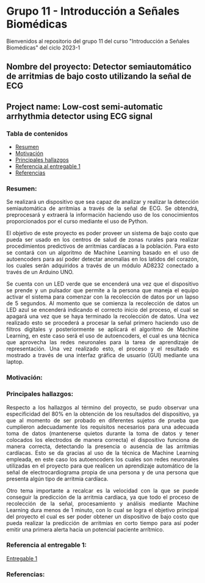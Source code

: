 # Grupo 11 - Introducción a Señales Biomédicas
Bienvenidos al repositorio del grupo 11 del curso "Introducción a Señales Biomédicas" del ciclo 2023-1

## Nombre del proyecto: Detector semiautomático de arritmias de bajo costo utilizando la señal de ECG
## Project name: Low-cost semi-automatic arrhythmia detector using ECG signal




### Tabla de contenidos
- [Resumen](https://github.com/jorgemedina2804/Grupo-11-Introduccion-a-Senhales-Biomedica/tree/main#resumen)
- [Motivación](https://github.com/jorgemedina2804/Grupo-11-Introduccion-a-Senhales-Biomedica/tree/main#motivaci%C3%B3n)
- [Principales hallazgos](https://github.com/jorgemedina2804/Grupo-11-Introduccion-a-Senhales-Biomedica/tree/main#principales-hallazgos)
- [Referencia al entregable 1](https://github.com/jorgemedina2804/Grupo-11-Introduccion-a-Senhales-Biomedica/blob/main/README.md#referencia-al-entregable-1)
- [Referencias](https://github.com/jorgemedina2804/Grupo-11-Introduccion-a-Senhales-Biomedica/blob/main/README.md#referencias)

### Resumen:
<p align="justify">
Se realizará un dispositivo que sea capaz de analizar y realizar la detección semiautomática de arritmias a través de la señal de ECG. Se obtendrá, preprocesará y extraerá la información haciendo uso de los conocimientos proporcionados por el curso mediante el uso de Python.
<p align="justify">
El objetivo de este proyecto es poder proveer un sistema de bajo costo que pueda ser usado en los centros de salud de zonas rurales para realizar procedimientos predictivos de arritmias cardíacas a la población. Para esto se contará con un algoritmo de Machine Learning basado en el uso de autoencoders para así poder detectar anomalías en los latidos del corazón, los cuales serán adquiridos a través de un módulo AD8232 conectado a través de un Arduino UNO. 
<p align="justify">
Se cuenta con un LED verde que se encenderá una vez que el dispositivo se prende y un pulsador que permite a la persona que maneja el equipo activar el sistema para comenzar con la recolección de datos por un lapso de 5 segundos. Al momento que se comienza la recolección de datos un LED azul se encenderá indicando el correcto inicio del proceso, el cual se apagará una vez que se haya terminado la recolección de datos. Una vez realizado esto se procederá a procesar la señal primero haciendo uso de filtros digitales y posteriormente se aplicará el algoritmo de Machine Learning, en este caso será el uso de autoencoders, el cual es una técnica que aprovecha las redes neuronales para la tarea de aprendizaje de representación. Una vez realizado esto, el proceso y el resultado es mostrado a través de una interfaz gráfica de usuario (GUI) mediante una laptop. 




### Motivación:

### Principales hallazgos:
<p align="justify">
Respecto a los hallazgos al término del proyecto, se pudo observar una especificidad del 80% en la obtención de los resultados del dispositivo, ya que al momento de ser probado en diferentes sujetos de prueba que cumplieron adecuadamente los requisitos necesarios para una adecuada toma de datos (mantenerse quietos durante la toma de datos y tener colocados los electrodos de manera correcta) el dispositivo funciona de manera correcta, detectando la presencia o ausencia de las arritmias cardíacas. Esto se da gracias al uso de la técnica de Machine Learning empleada, en este caso los autoencoders los cuales son redes neuronales utilizadas en el proyecto para que realicen un aprendizaje automático de la señal de electrocardiograma propia de una persona y de una persona que presenta algún tipo de arritmia cardíaca. 
<p align="justify">
Otro tema importante a recalcar es la velocidad con la que se puede conseguir la predicción de la arritmia cardíaca, ya que todo el proceso de recolección de la señal, procesamiento y análisis mediante Machine Learning dura menos de 1 minuto, con lo cual se logra el objetivo principal del proyecto el cual es ser poder obtener un dispositivo de bajo costo que pueda realizar la predicción de arritmias en corto tiempo para así poder emitir una primera alerta hacia un potencial paciente arrítmico. 


### Referencia al entregable 1:
[Entregable 1](https://github.com/jorgemedina2804/Grupo-11-Introduccion-a-Senhales-Biomedica/blob/main/ISB/Laboratorios/L1_Sobre%20Nosotros/L1.md)

### Referencias:

